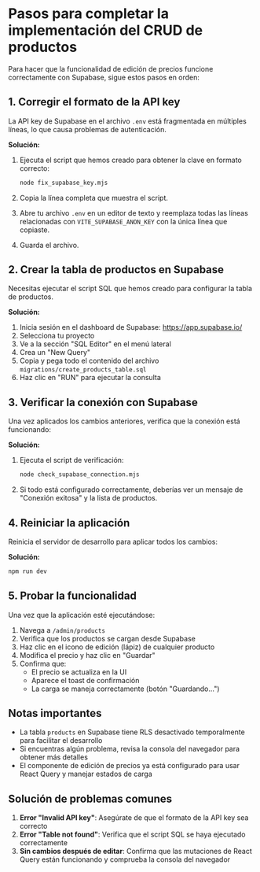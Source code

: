 # Pasos para completar la implementación del CRUD de productos

Para hacer que la funcionalidad de edición de precios funcione correctamente con Supabase, sigue estos pasos en orden:

## 1. Corregir el formato de la API key

La API key de Supabase en el archivo `.env` está fragmentada en múltiples líneas, lo que causa problemas de autenticación.

**Solución:**
1. Ejecuta el script que hemos creado para obtener la clave en formato correcto:
   ```bash
   node fix_supabase_key.mjs
   ```

2. Copia la línea completa que muestra el script.

3. Abre tu archivo `.env` en un editor de texto y reemplaza todas las líneas relacionadas con `VITE_SUPABASE_ANON_KEY` con la única línea que copiaste.

4. Guarda el archivo.

## 2. Crear la tabla de productos en Supabase

Necesitas ejecutar el script SQL que hemos creado para configurar la tabla de productos.

**Solución:**
1. Inicia sesión en el dashboard de Supabase: https://app.supabase.io/
2. Selecciona tu proyecto
3. Ve a la sección "SQL Editor" en el menú lateral
4. Crea un "New Query"
5. Copia y pega todo el contenido del archivo `migrations/create_products_table.sql` 
6. Haz clic en "RUN" para ejecutar la consulta

## 3. Verificar la conexión con Supabase

Una vez aplicados los cambios anteriores, verifica que la conexión está funcionando:

**Solución:**
1. Ejecuta el script de verificación:
   ```bash
   node check_supabase_connection.mjs
   ```

2. Si todo está configurado correctamente, deberías ver un mensaje de "Conexión exitosa" y la lista de productos.

## 4. Reiniciar la aplicación

Reinicia el servidor de desarrollo para aplicar todos los cambios:

**Solución:**
```bash
npm run dev
```

## 5. Probar la funcionalidad

Una vez que la aplicación esté ejecutándose:

1. Navega a `/admin/products`
2. Verifica que los productos se cargan desde Supabase
3. Haz clic en el icono de edición (lápiz) de cualquier producto
4. Modifica el precio y haz clic en "Guardar"
5. Confirma que:
   - El precio se actualiza en la UI
   - Aparece el toast de confirmación
   - La carga se maneja correctamente (botón "Guardando...")

## Notas importantes

- La tabla `products` en Supabase tiene RLS desactivado temporalmente para facilitar el desarrollo
- Si encuentras algún problema, revisa la consola del navegador para obtener más detalles
- El componente de edición de precios ya está configurado para usar React Query y manejar estados de carga

## Solución de problemas comunes

1. **Error "Invalid API key"**: Asegúrate de que el formato de la API key sea correcto
2. **Error "Table not found"**: Verifica que el script SQL se haya ejecutado correctamente
3. **Sin cambios después de editar**: Confirma que las mutaciones de React Query están funcionando y comprueba la consola del navegador 